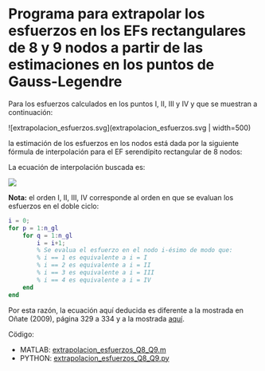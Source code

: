 # Programa para extrapolar los esfuerzos en los EFs rectangulares de 8 y 9 nodos a partir de las estimaciones en los puntos de Gauss-Legendre

Para los esfuerzos calculados en los puntos I, II, III y IV y que se muestran a continuación:

![extrapolacion_esfuerzos.svg](extrapolacion_esfuerzos.svg | width=500)

la estimación de los esfuerzos en los nodos está dada por la siguiente fórmula de interpolación para el EF serendípito rectangular de 8 nodos:

La ecuación de interpolación buscada es:
<!---
Compile en: https://tex.s2cms.com

\begin{pmatrix}
\sigma_{\text{nodo }1} \\
\sigma_{\text{nodo }2} \\
\sigma_{\text{nodo }3} \\
\sigma_{\text{nodo }4} \\
\sigma_{\text{nodo }5} \\
\sigma_{\text{nodo }6} \\
\sigma_{\text{nodo }7} \\
\sigma_{\text{nodo }8}
\end{pmatrix}
 =
\underbrace{\begin{pmatrix} \frac{\sqrt{3}}{2} + 1 & - \frac{1}{2} & - \frac{1}{2} & 1 - \frac{\sqrt{3}}{2}\\ \frac{\sqrt{3}}{4} + \frac{1}{4} & \frac{1}{4} - \frac{\sqrt{3}}{4} & \frac{\sqrt{3}}{4} + \frac{1}{4} & \frac{1}{4} - \frac{\sqrt{3}}{4}\\ - \frac{1}{2} & 1 - \frac{\sqrt{3}}{2} & \frac{\sqrt{3}}{2} + 1 & - \frac{1}{2}\\ \frac{1}{4} - \frac{\sqrt{3}}{4} & \frac{1}{4} - \frac{\sqrt{3}}{4} & \frac{\sqrt{3}}{4} + \frac{1}{4} & \frac{\sqrt{3}}{4} + \frac{1}{4}\\ 1 - \frac{\sqrt{3}}{2} & - \frac{1}{2} & - \frac{1}{2} & \frac{\sqrt{3}}{2} + 1\\ \frac{1}{4} - \frac{\sqrt{3}}{4} & \frac{\sqrt{3}}{4} + \frac{1}{4} & \frac{1}{4} - \frac{\sqrt{3}}{4} & \frac{\sqrt{3}}{4} + \frac{1}{4}\\ - \frac{1}{2} & \frac{\sqrt{3}}{2} + 1 & 1 - \frac{\sqrt{3}}{2} & - \frac{1}{2}\\ \frac{\sqrt{3}}{4} + \frac{1}{4} & \frac{\sqrt{3}}{4} + \frac{1}{4} & \frac{1}{4} - \frac{\sqrt{3}}{4} & \frac{1}{4} - \frac{\sqrt{3}}{4}
\end{pmatrix}}_{\ma{A}_2\ma{A}_1^{-1}}
\begin{pmatrix}
\sigma_I \\
\sigma_{II} \\
\sigma_{III} \\
\sigma_{IV} \\
\end{pmatrix}
--->
![](https://tex.s2cms.ru/svg/%5Cbegin%7Bpmatrix%7D%0A%5Csigma_%7B%5Ctext%7Bnodo%20%7D1%7D%20%5C%5C%0A%5Csigma_%7B%5Ctext%7Bnodo%20%7D2%7D%20%5C%5C%0A%5Csigma_%7B%5Ctext%7Bnodo%20%7D3%7D%20%5C%5C%0A%5Csigma_%7B%5Ctext%7Bnodo%20%7D4%7D%20%5C%5C%0A%5Csigma_%7B%5Ctext%7Bnodo%20%7D5%7D%20%5C%5C%0A%5Csigma_%7B%5Ctext%7Bnodo%20%7D6%7D%20%5C%5C%0A%5Csigma_%7B%5Ctext%7Bnodo%20%7D7%7D%20%5C%5C%0A%5Csigma_%7B%5Ctext%7Bnodo%20%7D8%7D%0A%5Cend%7Bpmatrix%7D%0A%20%3D%0A%5Cunderbrace%7B%5Cbegin%7Bpmatrix%7D%20%5Cfrac%7B%5Csqrt%7B3%7D%7D%7B2%7D%20%2B%201%20%26%20-%20%5Cfrac%7B1%7D%7B2%7D%20%26%20-%20%5Cfrac%7B1%7D%7B2%7D%20%26%201%20-%20%5Cfrac%7B%5Csqrt%7B3%7D%7D%7B2%7D%5C%5C%20%5Cfrac%7B%5Csqrt%7B3%7D%7D%7B4%7D%20%2B%20%5Cfrac%7B1%7D%7B4%7D%20%26%20%5Cfrac%7B1%7D%7B4%7D%20-%20%5Cfrac%7B%5Csqrt%7B3%7D%7D%7B4%7D%20%26%20%5Cfrac%7B%5Csqrt%7B3%7D%7D%7B4%7D%20%2B%20%5Cfrac%7B1%7D%7B4%7D%20%26%20%5Cfrac%7B1%7D%7B4%7D%20-%20%5Cfrac%7B%5Csqrt%7B3%7D%7D%7B4%7D%5C%5C%20-%20%5Cfrac%7B1%7D%7B2%7D%20%26%201%20-%20%5Cfrac%7B%5Csqrt%7B3%7D%7D%7B2%7D%20%26%20%5Cfrac%7B%5Csqrt%7B3%7D%7D%7B2%7D%20%2B%201%20%26%20-%20%5Cfrac%7B1%7D%7B2%7D%5C%5C%20%5Cfrac%7B1%7D%7B4%7D%20-%20%5Cfrac%7B%5Csqrt%7B3%7D%7D%7B4%7D%20%26%20%5Cfrac%7B1%7D%7B4%7D%20-%20%5Cfrac%7B%5Csqrt%7B3%7D%7D%7B4%7D%20%26%20%5Cfrac%7B%5Csqrt%7B3%7D%7D%7B4%7D%20%2B%20%5Cfrac%7B1%7D%7B4%7D%20%26%20%5Cfrac%7B%5Csqrt%7B3%7D%7D%7B4%7D%20%2B%20%5Cfrac%7B1%7D%7B4%7D%5C%5C%201%20-%20%5Cfrac%7B%5Csqrt%7B3%7D%7D%7B2%7D%20%26%20-%20%5Cfrac%7B1%7D%7B2%7D%20%26%20-%20%5Cfrac%7B1%7D%7B2%7D%20%26%20%5Cfrac%7B%5Csqrt%7B3%7D%7D%7B2%7D%20%2B%201%5C%5C%20%5Cfrac%7B1%7D%7B4%7D%20-%20%5Cfrac%7B%5Csqrt%7B3%7D%7D%7B4%7D%20%26%20%5Cfrac%7B%5Csqrt%7B3%7D%7D%7B4%7D%20%2B%20%5Cfrac%7B1%7D%7B4%7D%20%26%20%5Cfrac%7B1%7D%7B4%7D%20-%20%5Cfrac%7B%5Csqrt%7B3%7D%7D%7B4%7D%20%26%20%5Cfrac%7B%5Csqrt%7B3%7D%7D%7B4%7D%20%2B%20%5Cfrac%7B1%7D%7B4%7D%5C%5C%20-%20%5Cfrac%7B1%7D%7B2%7D%20%26%20%5Cfrac%7B%5Csqrt%7B3%7D%7D%7B2%7D%20%2B%201%20%26%201%20-%20%5Cfrac%7B%5Csqrt%7B3%7D%7D%7B2%7D%20%26%20-%20%5Cfrac%7B1%7D%7B2%7D%5C%5C%20%5Cfrac%7B%5Csqrt%7B3%7D%7D%7B4%7D%20%2B%20%5Cfrac%7B1%7D%7B4%7D%20%26%20%5Cfrac%7B%5Csqrt%7B3%7D%7D%7B4%7D%20%2B%20%5Cfrac%7B1%7D%7B4%7D%20%26%20%5Cfrac%7B1%7D%7B4%7D%20-%20%5Cfrac%7B%5Csqrt%7B3%7D%7D%7B4%7D%20%26%20%5Cfrac%7B1%7D%7B4%7D%20-%20%5Cfrac%7B%5Csqrt%7B3%7D%7D%7B4%7D%0A%5Cend%7Bpmatrix%7D%7D_%7B%5Cma%7BA%7D_2%5Cma%7BA%7D_1%5E%7B-1%7D%7D%0A%5Cbegin%7Bpmatrix%7D%0A%5Csigma_I%20%5C%5C%0A%5Csigma_%7BII%7D%20%5C%5C%0A%5Csigma_%7BIII%7D%20%5C%5C%0A%5Csigma_%7BIV%7D%20%5C%5C%0A%5Cend%7Bpmatrix%7D%5Cnonumber)

**Nota:** el orden I, II, III, IV corresponde al orden en que se evaluan los esfuerzos en el doble ciclo:
```matlab
i = 0;
for p = 1:n_gl
    for q = 1:n_gl
        i = i+1;
        % Se evalua el esfuerzo en el nodo i-ésimo de modo que:
        % i == 1 es equivalente a i = I
        % i == 2 es equivalente a i = II
        % i == 3 es equivalente a i = III
        % i == 4 es equivalente a i = IV              
    end
end
```

Por esta razón, la ecuación aquí deducida es diferente a la mostrada en Oñate (2009), página 329 a 334 y a la mostrada [aquí](http://books.google.com/books?id=lcSwbhop_XYC&pg=PA485&lpg=PA485&dq=%22nodal+stresses%22+%22gauss+points%22&source=bl&ots=75zUqMQDY1&sig=FJ_I-NbkkDkeKeIum9JOvlXqje4&hl=de&ei=M6OoTe_JJ-aJ0QH_haj5CA&sa=X&oi=book_result&ct=result&resnum=54&ved=0CJ4EEOgBMDU#v=onepage&q=%22nodal%20stresses%22%20%22gauss%20points%22&f=false).

Cödigo:
* MATLAB: [extrapolacion_esfuerzos_Q8_Q9.m](extrapolacion_esfuerzos_Q8_Q9.m)
* PYTHON: [extrapolacion_esfuerzos_Q8_Q9.py](extrapolacion_esfuerzos_Q8_Q9.py)